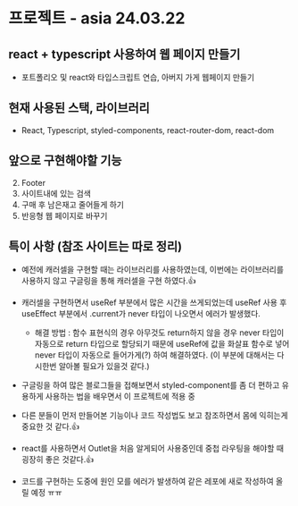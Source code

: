 # 프로젝트 - asia 24.03.22

## react + typescript 사용하여 웹 페이지 만들기

- 포트폴리오 및 react와 타입스크립트 연습, 아버지 가게 웹페이지 만들기

## 현재 사용된 스택, 라이브러리

- React, Typescript, styled-components, react-router-dom, react-dom

## 앞으로 구현해야할 기능

2. Footer
3. 사이트내에 있는 검색
4. 구매 후 남은재고 줄어들게 하기
5. 반응형 웹 페이지로 바꾸기

## 특이 사항 (참조 사이트는 따로 정리)

- 예전에 캐러셀을 구현할 때는 라이브러리를 사용하였는데, 이번에는 라이브러리를 사용하지 않고 구글링을 통해 캐러셀을 구현 하였다.👍

- 캐러셀을 구현하면서 useRef 부분에서 많은 시간을 쓰게되었는데 useRef 사용 후 useEffect 부분에서 .current가 never 타입이 나오면서 에러가 발생했다.

  - 해결 방법 : 함수 표현식의 경우 아무것도 return하지 않을 경우 never 타입이 자동으로 return 타입으로 할당되기 때문에 useRef에 값을 화살표 함수로 넣어 never 타입이 자동으로 들어가게(?) 하여 해결하였다. (이 부분에 대해서는 다시한번 알아볼 필요가 있을것 같다.)

- 구글링을 하여 많은 블로그들을 접해보면서 styled-component를 좀 더 편하고 유용하게 사용하는 법을 배우면서 이 프로젝트에 적용 중

- 다른 분들이 먼저 만들어본 기능이나 코드 작성법도 보고 참조하면서 몸에 익히는게 중요한 것 같다.👍

- react를 사용하면서 Outlet을 처음 알게되어 사용중인데 중첩 라우팅을 해야할 때 굉장히 좋은 것같다.👍

- 코드를 구현하는 도중에 원인 모를 에러가 발생하여 같은 레포에 새로 작성하여 올릴 예정 ㅠㅠ
